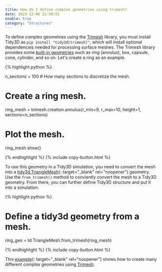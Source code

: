 ```yaml
---
title: How do I define complex geometries using trimesh?
date: 2023-12-06 22:59:52
enable: true
category: "Structures"
---
```

To define complex geometries using the&nbsp;[Trimesh](https://trimsh.org/index.html)&nbsp;library, you must install Tidy3D as&nbsp;`pip install "tidy3d[trimesh]"`, which will install optional dependencies needed for processing surface meshes. The Trimesh library provides some&nbsp;[built-in geometries](https://trimsh.org/trimesh.creation.html#)&nbsp;such as ring (annulus), box, capsule, cone, cylinder, and so on. Let's create a ring as an example.

<div markdown class="code-snippet">{% highlight python %}

n_sections = 100 # How many sections to discretize the mesh.

# Create a ring mesh.
ring_mesh = trimesh.creation.annulus(r_min=9, r_max=10, height=1, sections=n_sections)

# Plot the mesh.
ring_mesh.show()

{% endhighlight %}
{% include copy-button.html %}</div>

To use this geometry in a Tidy3D simulation, you need to convert the mesh into a [tidy3d.TriangleMesh](https://docs.flexcompute.com/projects/tidy3d/en/latest/_autosummary/tidy3d.TriangleMesh.html){: target="_blank" rel="noopener"}&nbsp;geometry. Use the&nbsp;`from_trimesh()`&nbsp;method to conviently convert the mesh to a Tidy3D geometry. From there, you can further define Tidy3D structure and put it into a simulation.

<div markdown class="code-snippet">{% highlight python %}

# Define a tidy3d geometry from a mesh.
ring_geo = td.TriangleMesh.from_trimesh(ring_mesh)

{% endhighlight %}
{% include copy-button.html %}</div>

This [example](https://www.flexcompute.com/tidy3d/examples/notebooks/CreatingGeometryUsingTrimesh/){: target="_blank" rel="noopener"} shows how to create many different complex geometries using [Trimesh](https://trimsh.org/index.html).&nbsp;
